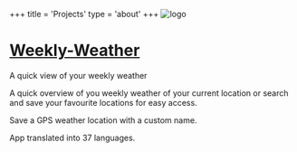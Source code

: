 +++
title = 'Projects'
type = 'about'
+++
![logo](/images/weekly_weather_logo.webp)

# [Weekly-Weather](https://github.com/codeskraps/Weekly-Weather)

A quick view of your weekly weather

A quick overview of you weekly weather of your current location or search and save your favourite locations for easy access.

Save a GPS weather location with a custom name.

App translated into 37 languages.
